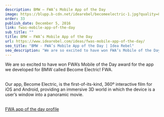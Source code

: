 ```yaml
---
description: BMW – FWA’s Mobile App of the Day
image: https://blupp.b-cdn.net/idearebel/becomeelectric-1.jpg?quality=80&width=800
order: 33
publish_date: December 5, 2016
link: fwas-mobile-app-of-the-day
sub_title: ""
title: BMW – FWA’s Mobile App of the Day
url: https://www.idearebel.com/ideas/fwas-mobile-app-of-the-day/
seo_title: "BMW - FWA’s Mobile App of the Day | Idea Rebel"
seo_description: "We are so excited to have won FWA’s Mobile of the Day award for the app we developed for BMW called Become Electric! FWA. Our app, Become Electric, is the first-of-its-kind, 360º interactive film for iOS and Android, providing an immersive 3D world in which the device is a user’s window into a panoramic movie. … Continued"
---
```

We are so excited to have won FWA’s Mobile of the Day award for the app we developed for BMW called Become Electric! FWA.

\
Our app, Become Electric, is the first-of-its-kind, 360º interactive film for iOS and Android, providing an immersive 3D world in which the device is a user’s window into a panoramic movie.

\
[FWA app of the day profile](https://thefwa.com/cases/bmw-become-electric)
